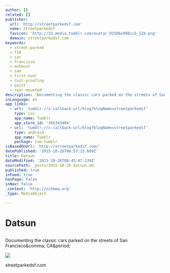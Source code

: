 ```yaml
---
author: []
related: []
publisher:
  url: 'http://streetparkedsf.com'
  name: Streetparkedsf
  favicon: 'http://33.media.tumblr.com/avatar_02506e908ccb_128.png'
  domain: streetparkedsf.com
keywords:
  - street-parked
  - f10
  - car
  - francisco
  - exhaust
  - san
  - first-ever
  - rust-proofing
  - paint
  - rear-mounted
description: 'Documenting the classic cars parked on the streets of San Francisco, CA.'
inLanguage: en
app_links:
  - url: 'tumblr://x-callback-url/blog?blogName=streetparkedsf'
    type: ios
    app_name: Tumblr
    app_store_id: '305343404'
  - url: 'tumblr://x-callback-url/blog?blogName=streetparkedsf'
    type: android
    app_name: Tumblr
    package: com.tumblr
isBasedOnUrl: 'http://streetparkedsf.com/'
datePublished: '2015-10-26T08:57:15.669Z'
title: Datsun
dateModified: '2015-10-26T08:45:47.139Z'
sourcePath: _posts/2015-10-26-datsun.md
published: true
inFeed: true
hasPage: false
inNav: false
_context: 'http://schema.org'
_type: MediaObject

---
```

# Datsun

<article style=""><h1></h1><p>Documenting the classic cars parked on the streets of San Francisco&amp;comma; CA&amp;period;</p><img src="http://33.media.tumblr.com/avatar_02506e908ccb_128.png" /></article>

streetparkedsf.com
